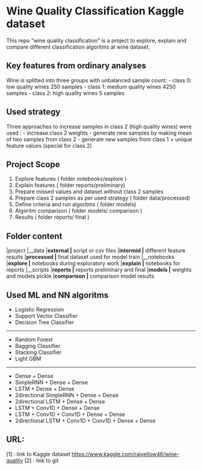 # Wine Quality Classification Kaggle dataset 
This repo "wine quality classification" is a project to explore, explain and compare different classification algoritms at wine dataset.

## Key features from ordinary analyses
Wine is splitted into three groups with unbalanced sample count: 
	- class 0: low quality wines 250 samples
	- class 1: medium quality wines 4250 samples
	- class 2: high quality wines 5 samples


## Used strategy
Three approaches to increase samples in class 2 (high quality wines) were used :
	- increase class 2 weights
	- generate new samples by making mean of two samples from class 2
	- generate new samples from class 1 + unique feature values (special for class 2)

## Project Scope
1. Explore features ( folder notebooks/explore )
1. Explain features ( folder reports/preliminary)
1. Prepare missed values and dataset without class 2 samples
1. Prepare class 2 samples as per used strategy ( folder data/processed)
1. Define criteria and run algoritms ( folder models)
1. Algoritm comparison ( folder models/ comparison )
1. Results ( folder reports/ final )
 

## Folder content
|project
|__data
	|__external
		|__ script or csv files
	|__intermid
		|__ different feature results
	|__processed 
		|__ final dataset used for model train 
|__notebooks
   |__explore
      |__ notebooks during exploratory work
   |__explain
       |__ notebooks for reports 
|__scripts 
|__reports 
   |__ reports preliminary and final 
|__models
	|__ weights and models pickle
	|__comparison 
		|__ comparison model results		

## Used ML and NN algoritms
- Logistic Regression
- Support Vector Classifier
- Decision Tree Classifier
---
- Random Forest
- Bagging Classifier
- Stacking Classifier
- Light GBM
---
- Dense + Dense
- SimpleRNN + Dense + Dense
- LSTM + Dense + Dense
- 2directional SimpleRNN + Dense  + Dense
- 2directional LSTM + Dense + Dense
- LSTM + Conv1D + Dense + Dense
- LSTM + Conv1D + Conv1D + Dense + Dense
- 2directional LSTM + Conv1D + Conv1D + Dense + Dense

## URL:	
[1] : link to Kaggle dataset https://www.kaggle.com/rajyellow46/wine-quality
[2] : link to git 


